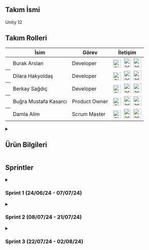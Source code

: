 ## Takım İsmi
Unity 12 
## Takım Rolleri
<table>
  <thead>
    <tr>
      <th></th>
      <th>İsim</th>
      <th>Görev</th>
      <th>İletişim</th>
    </tr>
  </thead>
  <tbody>
  <tr>
      <th></th>
      <td>Burak Arslan</td>
      <td>Developer</td>
      <td>
        <a href="#"><img width="25" src="https://user-images.githubusercontent.com/25181517/192108372-f71d70ac-7ae6-4c0d-8395-51d8870c2ef0.png" alt="Git" title="Git"/></a>&nbsp;
        <a href="#" target="blank"><img src="https://raw.githubusercontent.com/rahuldkjain/github-profile-readme-generator/master/src/images/icons/Social/linked-in-alt.svg" alt="asdsad" height="30" width="22" /></a>&nbsp;
        <a href="#" target="blank"><img src="https://raw.githubusercontent.com/rahuldkjain/github-profile-readme-generator/master/src/images/icons/Social/instagram.svg" alt="asdasd" height="30" width="25" /></a>
      </td>
    </tr>  <tr>
      <th></th>
      <td>Dilara Hakyoldaş</td>
      <td>Developer</td>
      <td>
        <a href="#"><img width="25" src="https://user-images.githubusercontent.com/25181517/192108372-f71d70ac-7ae6-4c0d-8395-51d8870c2ef0.png" alt="Git" title="Git"/></a>&nbsp;
        <a href="#" target="blank"><img src="https://raw.githubusercontent.com/rahuldkjain/github-profile-readme-generator/master/src/images/icons/Social/linked-in-alt.svg" alt="asdsad" height="30" width="22" /></a>&nbsp;
        <a href="#" target="blank"><img src="https://raw.githubusercontent.com/rahuldkjain/github-profile-readme-generator/master/src/images/icons/Social/instagram.svg" alt="asdasd" height="30" width="25" /></a>
      </td>
    </tr>
    <tr>
      <th></th>
      <td>Berkay Sağdıç</td>
      <td>Developer</td>
      <td>
        <a href="#"><img width="25" src="https://user-images.githubusercontent.com/25181517/192108372-f71d70ac-7ae6-4c0d-8395-51d8870c2ef0.png" alt="Git" title="Git"/></a>&nbsp;
        <a href="#" target="blank"><img src="https://raw.githubusercontent.com/rahuldkjain/github-profile-readme-generator/master/src/images/icons/Social/linked-in-alt.svg" alt="asdsad" height="30" width="22" /></a>&nbsp;
        <a href="#" target="blank"><img src="https://raw.githubusercontent.com/rahuldkjain/github-profile-readme-generator/master/src/images/icons/Social/instagram.svg" alt="asdasd" height="30" width="25" /></a>
      </td>
    </tr>
    <tr>
      <th></th>
      <td>Buğra Mustafa Kasarcı</td>
      <td>Product Owner</td>
      <td>
        <a href="#"><img width="25" src="https://user-images.githubusercontent.com/25181517/192108372-f71d70ac-7ae6-4c0d-8395-51d8870c2ef0.png" alt="Git" title="Git"/></a>&nbsp;
        <a href="#" target="blank"><img src="https://raw.githubusercontent.com/rahuldkjain/github-profile-readme-generator/master/src/images/icons/Social/linked-in-alt.svg" alt="asdsad" height="30" width="22" /></a>&nbsp;
        <a href="#" target="blank"><img src="https://raw.githubusercontent.com/rahuldkjain/github-profile-readme-generator/master/src/images/icons/Social/instagram.svg" alt="asdasd" height="30" width="25" /></a>
      </td>
    </tr>
    <tr>
      <th></th>
      <td>Damla Alim</td>
      <td>Scrum Master</td>
      <td>
        <a href="#"><img width="25" src="https://user-images.githubusercontent.com/25181517/192108372-f71d70ac-7ae6-4c0d-8395-51d8870c2ef0.png" alt="Git" title="Git"/></a>&nbsp;
        <a href="#" target="blank"><img src="https://raw.githubusercontent.com/rahuldkjain/github-profile-readme-generator/master/src/images/icons/Social/linked-in-alt.svg" alt="asdsad" height="30" width="22" /></a>&nbsp;
        <a href="#" target="blank"><img src="https://raw.githubusercontent.com/rahuldkjain/github-profile-readme-generator/master/src/images/icons/Social/instagram.svg" alt="asdasd" height="30" width="25" /></a>
      </td>
    </tr>
  </tbody>
</table>
<details>
  <summary>
  
  ## Ürün Bilgileri
  </summary>
  
  ## Ürün İsmi
  Deadly Jokes
  ## Ürün Açıklaması
  Bu oyun; doğa üstü bir diyarda geçen, oyuncuların bulmacalar çözerek ilerlemesini konu alan ve komedi unsurları içeren eşli bulmaca oyunudur.
  ## Ürün Özellikleri 
  * 3D 
  * Multiplayer
  * Yapay zeka ile desteklenmiş NPC'ler
  * Gameanalytics
  ## Hedef Kitle 
  * 18-40 yaş arası gençler, yetişkinler, casual oyuncular<br>
  * Puzzle sevenler<br>
  * PC oyuncuları

<details>
  <summary> 
    <h2>Konsept Geliştirme</h2>
  </summary>
  
  ### Ana Hikaye
  * İki ana karakter, ölümlerinden sonra Azrail'in yanında çalışmaya başlar ve günahlarını hafifletmek için çeşitli görevleri tamamlamak zorundadır.
    * Görevler, çeşitli bulmacalar ve hikaye tabanlı mini gamelerden oluşur.
  ### Azrail'in Karakteri
  * Mizahi ve karizmatik, ama aynı zamanda disiplinli bir figür.
  * Oyunculara görevler verirken esprili ve alaycı bir dil kullanır.
  * Alkol düşkünlüğü zaman zaman oyun ilerleyişini etkileyebilir (örneğin, sarhoşken verdiği karmaşık görevler, konuşmalar).
  ### Sekreter ve Köpek
  * Sekreter, Azrail'in organizasyon işlerini yürütür ve oyunculara ipuçları verir.
  * Köpek, zaman zaman oyunculara yardım eder veya çeşitli bulmacaların çözümünde rol oynar.
  ### Kabul Kriterleri
  1. Görev, Azrail tarafından esprili bir şekilde oyuncuya sunulmalıdır.
  2. Bulmaca, belirli adımlarla çözülmeli ve oyuncuya ipuçları verilmelidir (sekreter veya köpek aracılığıyla).
  3. Bulmaca çözüldüğünde, oyuncu gerekli anahtarı veya ödülü almalıdır.
  4. Görev tamamlandığında, Azrail'den mizahi bir geri bildirim alınmalıdır.
  ### Ekstra Detaylar
  * Gözlük Kullanımı: Oyuncular, Azrail'in özel parti gözlüklerini kullanarak farklı bir boyutta bulmacaları çözebilirler ve bu boyutta ruhlarla iletişim kurabilirler.
  * İlerleyiş: Her görev ve bulmaca, oyuncuların hikayede ilerlemesini ve karakter gelişimlerini sağlar.

  ### 1. Mizahi ve Karizmatik Ana Karakter
  * Azrail'in Karakteri: Azrail'in alkol düşkünü, esprili ve alaycı tavrı, oyuna bir mizah katmanı ekler. Azrail'in diyalogları ve tepkileri, oyunculara sürekli olarak eğlenceli ve beklenmedik anlar yaşatır.
  * Sekreter ve Köpek: Azrail'in sekreteri ve köpeği ile olan etkileşimler, oyuna ekstra bir mizah ve derinlik katar.
  ### 2. Eşsiz Hikaye ve Görev Yapısı:
  * Ölümden Sonra Hayat: Oyunun ana hikayesi, oyuncuların ölümden sonra Azrail için çalışarak günahlarını hafifletmeye çalıştıkları bir dünyada geçer. Bu, alışılmadık ve ilgi çekici bir hikaye sunar.
  * Görevlerin Çeşitliliği: Puzzle ve mini oyunlar ile oyuncuya farklı bir deneyim sunulur. Görevler özeldir
  ### 3. Parti Gözlükleri
  * Parti Gözlükleri: Azrail'in favori parti gözlükleri, oyunculara oyunun görsellerini renkli ve canlı(filtre kafasında) hale getiren bir güç sağlar. Bu gözlükler, aynı zamanda oyuncuların ruhlarla iletişim kurmalarına olanak tanır.
  * Alternatif Boyutlar: Gözlüklerin kullanımıyla oyuncular farklı boyutlara geçer ve bu boyutlarda farklı bulmacalar çözebilirler.
  ### 4. Dinamik ve Etkileşimli Dünya
  * Dinamik NPC'ler: Oyunun dünyasında dinamik ve etkileşimli NPC'ler bulunur. Bu NPC'ler, ipuçları sağlayabilir ve oyunun hikayesini ilerletebilir.
  * Çevresel Etkileşimler: Oyuncular, çevreleriyle etkileşime girerek bulmacaları çözebilir.
  ### 5. Geri Bildirim ve İlerleme
  * Mizahi Geri Bildirimler: Oyuncular, görevleri tamamladıklarında veya başarısız olduklarında Azrail'den mizahi geri bildirimler alır. Bu geri bildirimler, oyunun mizahını ve eğlencesini artırır.
  * Kademeli İlerleme ve Geril Bildirim: Oyuncular, her görev ve bulmacayla birlikte Azrail'in güvenini kazanır ve cennete giden yolda ilerler. Bu ilerleme, oyunculara sürekli bir başarı hissi verir.
  ### 6. Çift Oyuncu Modu
  * Ekip Çalışması: Oyuncular, iki kişi olarak Azrail için çalışır ve görevleri birlikte tamamlarlar. Bu, oyuncular arasında işbirliği ve iletişimi teşvik eder.
</details>

</details>


## Sprintler

<details>
  <summary><h3>Sprint 1 (24/06/24 - 07/07/24)</h3></summary>
  <details>
    <summary>Sprint Review</summary>
  </details>
  <details>
    <summary>Sprint Retrospective</summary>
  </details>
  <details>
    <summary>Ürün Durumu (Görseller)</summary>
  </details>
</details>

<details>
  <summary><h3>Sprint 2 (08/07/24 - 21/07/24)</h3></summary>
  <details>
    <summary>Sprint Review</summary>
  </details>
  <details>
    <summary>Sprint Retrospective</summary>
  </details>
</details>

<details>
  <summary><h3>Sprint 3 (22/07/24 - 02/08/24)</h3></summary>
  <details>
    <summary>Sprint Review</summary>
  </details>
  <details>
    <summary>Sprint Retrospective</summary>
  </details>
</details>
